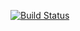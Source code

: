 [![Build Status](https://travis-ci.org/ZDanny97/CSE110Lab5.svg?branch=master)](https://travis-ci.org/ZDanny97/CSE110Lab5)
